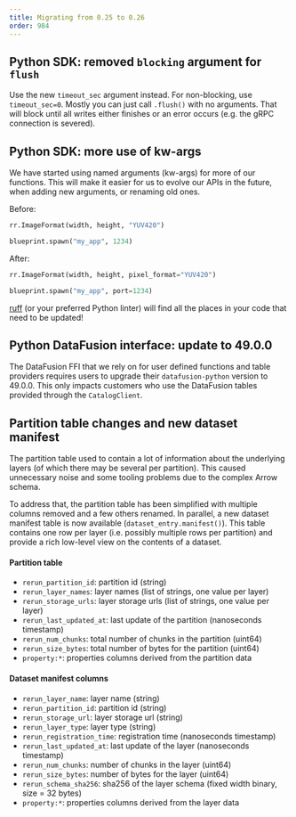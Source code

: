 ```yaml
---
title: Migrating from 0.25 to 0.26
order: 984
---
```

<!--   ^^^ this number must be _decremented_ when you copy/paste this file -->

## Python SDK: removed `blocking` argument for `flush`
Use the new `timeout_sec` argument instead.
For non-blocking, use `timeout_sec=0`.
Mostly you can just call `.flush()` with no arguments.
That will block until all writes either finishes or an error occurs (e.g. the gRPC connection is severed).

## Python SDK: more use of kw-args
We have started using named arguments (kw-args) for more of our functions.
This will make it easier for us to evolve our APIs in the future, when adding new arguments, or renaming old ones.

Before:
```py
rr.ImageFormat(width, height, "YUV420")

blueprint.spawn("my_app", 1234)
```

After:
```py
rr.ImageFormat(width, height, pixel_format="YUV420")

blueprint.spawn("my_app", port=1234)
```

[ruff](https://github.com/astral-sh/ruff) (or your preferred Python linter) will find all the places in your code that need to be updated!

## Python DataFusion interface: update to 49.0.0
The DataFusion FFI that we rely on for user defined functions and
table providers requires users to upgrade their `datafusion-python`
version to 49.0.0. This only impacts customers who use the
DataFusion tables provided through the `CatalogClient`.


## Partition table changes and new dataset manifest

The partition table used to contain a lot of information about the underlying layers (of which there may be several per partition).
This caused unnecessary noise and some tooling problems due to the complex Arrow schema.

To address that, the partition table has been simplified with multiple columns removed and a few others renamed.
In parallel, a new dataset manifest table is now available (`dataset_entry.manifest()`).
This table contains one row per layer (i.e. possibly multiple rows per partition) and provide a rich low-level view on the contents of a dataset.

#### Partition table

- `rerun_partition_id`: partition id (string)
- `rerun_layer_names`: layer names (list of strings, one value per layer)
- `rerun_storage_urls`: layer storage urls (list of strings, one value per layer)
- `rerun_last_updated_at`: last update of the partition (nanoseconds timestamp)
- `rerun_num_chunks`: total number of chunks in the partition (uint64)
- `rerun_size_bytes`: total number of bytes for the partition (uint64)
- `property:*`: properties columns derived from the partition data


#### Dataset manifest columns

- `rerun_layer_name`: layer name (string)
- `rerun_partition_id`: partition id (string)
- `rerun_storage_url`: layer storage url (string)
- `rerun_layer_type`: layer type (string)
- `rerun_registration_time`: registration time (nanoseconds timestamp)
- `rerun_last_updated_at`: last update of the layer (nanoseconds timestamp)
- `rerun_num_chunks`: number of chunks in the layer (uint64)
- `rerun_size_bytes`: number of bytes for the layer (uint64)
- `rerun_schema_sha256`: sha256 of the layer schema (fixed width binary, size = 32 bytes)
- `property:*`: properties columns derived from the layer data
